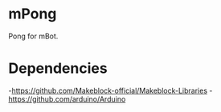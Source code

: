 # mPong
Pong for mBot.

# Dependencies

-https://github.com/Makeblock-official/Makeblock-Libraries
-https://github.com/arduino/Arduino
